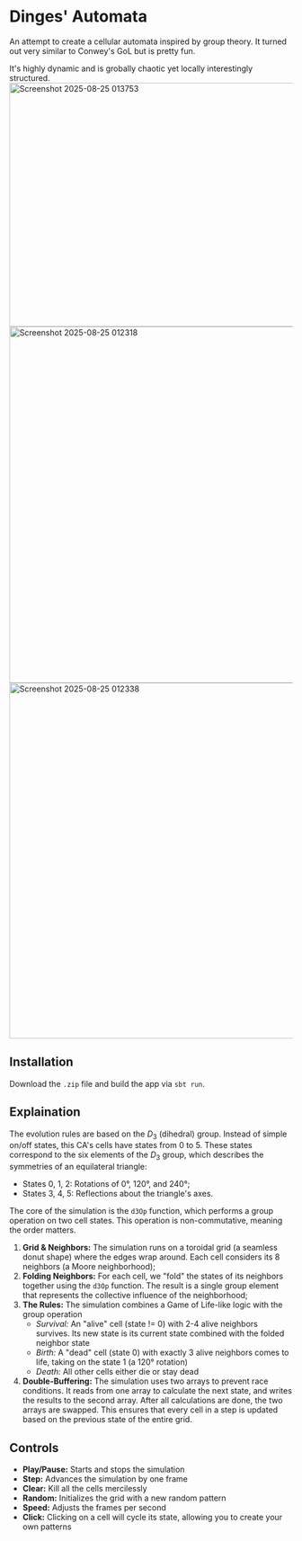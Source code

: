# Dinges' Automata
An attempt to create a cellular automata inspired by group theory. It turned out very similar to Conwey's GoL but is pretty fun.

It's highly dynamic and is grobally chaotic yet locally interestingly structured.
<img width="738" height="434" alt="Screenshot 2025-08-25 013753" src="https://github.com/user-attachments/assets/fbc6d3b4-ae42-4997-bb6f-43e90de23893" />
<img width="1272" height="634" alt="Screenshot 2025-08-25 012318" src="https://github.com/user-attachments/assets/ae4e827c-2447-4700-97e5-3802f06bb02e" />
<img width="1270" height="633" alt="Screenshot 2025-08-25 012338" src="https://github.com/user-attachments/assets/677dddd2-bf52-4571-8939-b47774fb6927" />

## Installation
Download the `.zip` file and build the app via `sbt run`.

## Explaination
The evolution rules are based on the $D_{3}$ (dihedral) group. Instead of simple on/off states, this CA's cells have states from 0 to 5.
These states correspond to the six elements of the $D_{3}$ group, which describes the symmetries of an equilateral triangle:
- States 0, 1, 2: Rotations of 0°, 120°, and 240°;
- States 3, 4, 5: Reflections about the triangle's axes.

The core of the simulation is the `d3Op` function, which performs a group operation on two cell states.
This operation is non-commutative, meaning the order matters.

1. **Grid & Neighbors:** The simulation runs on a toroidal grid (a seamless donut shape) where the edges wrap around. Each cell considers its 8 neighbors (a Moore neighborhood);
2. **Folding Neighbors:** For each cell, we "fold" the states of its neighbors together using the `d3Op` function. The result is a single group element that represents the collective influence of the neighborhood;
3. **The Rules:** The simulation combines a Game of Life-like logic with the group operation
   * *Survival:* An "alive" cell (state != 0) with 2-4 alive neighbors survives. Its new state is its current state combined with the folded neighbor state
   * *Birth:* A "dead" cell (state 0) with exactly 3 alive neighbors comes to life, taking on the state 1 (a 120° rotation)
   * *Death:* All other cells either die or stay dead
4. **Double-Buffering:** The simulation uses two arrays to prevent race conditions. It reads from one array to calculate the next state, and writes the results to the second array. After all calculations are done, the two arrays are swapped. This ensures that every cell in a step is updated based on the previous state of the entire grid.

## Controls
* **Play/Pause:** Starts and stops the simulation
* **Step:** Advances the simulation by one frame
* **Clear:** Kill all the cells mercilessly
* **Random:** Initializes the grid with a new random pattern
* **Speed:** Adjusts the frames per second
* **Click:** Clicking on a cell will cycle its state, allowing you to create your own patterns
